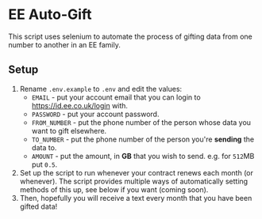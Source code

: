 # EE Auto-Gift
This script uses selenium to automate the process of gifting data from one number to another in an EE family.  
## Setup
1. Rename `.env.example` to `.env` and edit the values:
   * `EMAIL` - put your account email that you can login to https://id.ee.co.uk/login with.  
   * `PASSWORD` - put your account password. 
   * `FROM_NUMBER` - put the phone number of the person whose data you want to gift elsewhere. 
   * `TO_NUMBER` - put the phone number of the person you're **sending** the data to.
   * `AMOUNT` - put the amount, in **GB** that you wish to send. e.g. for `512`MB put `0.5`. 
2. Set up the script to run whenever your contract renews each month (or whenever). The script provides multiple ways of automatically setting methods of this up, see below if you want (coming soon).
3. Then, hopefully you will receive a text every month that you have been gifted data!  

